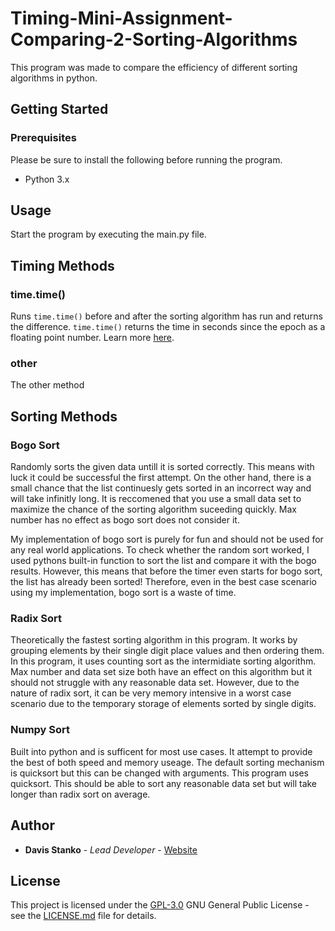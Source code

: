 # Timing-Mini-Assignment-Comparing-2-Sorting-Algorithms

This program was made to compare the efficiency of different sorting algorithms in python.

## Getting Started

### Prerequisites

Please be sure to install the following before running the program.

- Python 3.x

## Usage

Start the program by executing the main.py file.

## Timing Methods

### time.time()

Runs `time.time()` before and after the sorting algorithm has run and returns the difference. `time.time()` returns the time in seconds since the epoch as a floating point number. Learn more [here](https://docs.python.org/3/library/time.html#time.time).

### other

The other method

## Sorting Methods

### Bogo Sort

Randomly sorts the given data untill it is sorted correctly. This means with luck it could be successful the first attempt. On the other hand, there is a small chance that the list continuesly gets sorted in an incorrect way and will take infinitly long. It is reccomened that you use a small data set to maximize the chance of the sorting algorithm suceeding quickly. Max number has no effect as bogo sort does not consider it.

My implementation of bogo sort is purely for fun and should not be used for any real world applications. To check whether the random sort worked, I used pythons built-in function to sort the list and compare it with the bogo results. However, this means that before the timer even starts for bogo sort, the list has already been sorted! Therefore, even in the best case scenario using my implementation, bogo sort is a waste of time.

### Radix Sort

Theoretically the fastest sorting algorithm in this program. It works by grouping elements by their single digit place values and then ordering them. In this program, it uses counting sort as the intermidiate sorting algorithm. Max number and data set size both have an effect on this algorithm but it should not struggle with any reasonable data set. However, due to the nature of radix sort, it can be very memory intensive in a worst case scenario due to the temporary storage of elements sorted by single digits.  

### Numpy Sort

Built into python and is sufficent for most use cases. It attempt to provide the best of both speed and memory useage. The default sorting mechanism is quicksort but this can be changed with arguments. This program uses quicksort. This should be able to sort any reasonable data set but will take longer than radix sort on average.

## Author

- **Davis Stanko** - *Lead Developer* -
    [Website](https://davisstanko.com)

## License

This project is licensed under the [GPL-3.0](LICENSE.md)
GNU General Public License - see the [LICENSE.md](LICENSE.md) file for
details.
